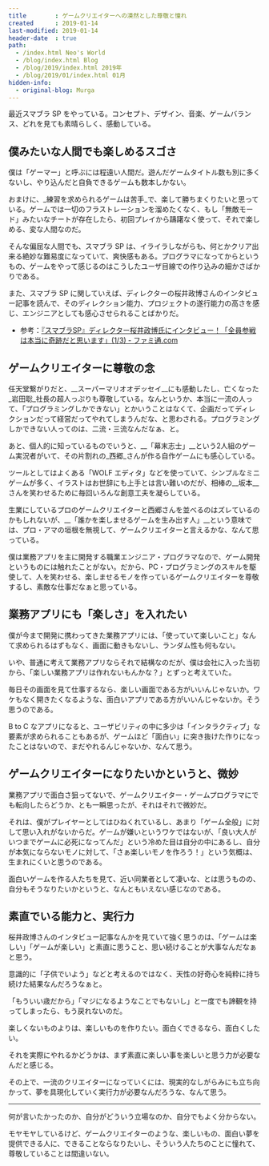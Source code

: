 ```yaml
---
title        : ゲームクリエイターへの漠然とした尊敬と憧れ
created      : 2019-01-14
last-modified: 2019-01-14
header-date  : true
path:
  - /index.html Neo's World
  - /blog/index.html Blog
  - /blog/2019/index.html 2019年
  - /blog/2019/01/index.html 01月
hidden-info:
  - original-blog: Murga
---
```


最近スマブラ SP をやっている。コンセプト、デザイン、音楽、ゲームバランス、どれを見ても素晴らしく、感動している。

## 僕みたいな人間でも楽しめるスゴさ

僕は「ゲーマー」と呼ぶには程遠い人間だ。遊んだゲームタイトル数も別に多くないし、やり込んだと自負できるゲームも数本しかない。

おまけに、_練習を求められるゲームは苦手_で、楽して勝ちまくりたいと思っている。ゲームでは一切のフラストレーションを溜めたくなく、もし「無敵モード」みたいなチートが存在したら、初回プレイから躊躇なく使って、それで楽しめる、変な人間なのだ。

そんな偏屈な人間でも、スマブラ SP は、イライラしながらも、何とかクリア出来る絶妙な難易度になっていて、爽快感もある。プログラマになってからというもの、ゲームをやって感じるのはこうしたユーザ目線での作り込みの細かさばかりである。

また、スマブラ SP に関していえば、ディレクターの桜井政博さんのインタビュー記事を読んで、そのディレクション能力、プロジェクトの遂行能力の高さを感じ、エンジニアとしても感心させられることばかりだ。

- 参考：[『スマブラSP』ディレクター桜井政博氏にインタビュー！「全員参戦は本当に奇跡だと思います」(1/3) - ファミ通.com](https://s.famitsu.com/news/201812/17169087.html)

## ゲームクリエイターに尊敬の念

任天堂繋がりだと、__スーパーマリオオデッセイ__にも感動したし、亡くなった_岩田聡_社長の超人っぷりも尊敬している。なんというか、本当に一流の人って、「プログラミングしかできない」とかいうことはなくて、企画だってディレクションだって経営だってやれてしまうんだな、と思わされる。プログラミングしかできない人ってのは、二流・三流なんだなぁ、と。

あと、個人的に知っているものでいうと、__「幕末志士」__という2人組のゲーム実況者がいて、その片割れの_西郷_さんが作る自作ゲームにも感心している。

ツールとしてはよくある「WOLF エディタ」などを使っていて、シンプルなミニゲームが多く、イラストはお世辞にも上手とは言い難いのだが、相棒の__坂本__さんを笑わせるために毎回いろんな創意工夫を凝らしている。

生業にしているプロのゲームクリエイターと西郷さんを並べるのはズレているのかもしれないが、__「誰かを楽しませるゲームを生み出す人」__という意味では、プロ・アマの垣根を無視して、ゲームクリエイターと言えるかな、なんて思っている。

僕は業務アプリを主に開発する職業エンジニア・プログラマなので、ゲーム開発というものには触れたことがない。だから、PC・プログラミングのスキルを駆使して、人を笑わせる、楽しませるモノを作っているゲームクリエイターを尊敬するし、素敵な仕事だなぁと思っている。

## 業務アプリにも「楽しさ」を入れたい

僕が今まで開発に携わってきた業務アプリには、「使っていて楽しいこと」なんて求められるはずもなく、画面に動きもないし、ランダム性も何もない。

いや、普通に考えて業務アプリならそれで結構なのだが、僕は会社に入った当初から、「楽しい業務アプリは作れないもんかな？」とずっと考えていた。

毎日その画面を見て仕事するなら、楽しい画面である方がいいんじゃないか。ワケもなく開きたくなるような、面白いアプリである方がいいんじゃないか。そう思うのである。

B to C なアプリになると、ユーザビリティの中に多少は「インタラクティブ」な要素が求められることもあるが、ゲームほど「面白い」に突き抜けた作りになったことはないので、まだやれるんじゃないか、なんて思う。

## ゲームクリエイターになりたいかというと、微妙

業務アプリで面白さ狙ってないで、ゲームクリエイター・ゲームプログラマにでも転向したらどうか、とも一瞬思ったが、それはそれで微妙だ。

それは、僕がプレイヤーとしてはひねくれているし、あまり「ゲーム全般」に対して思い入れがないからだ。ゲームが嫌いというワケではないが、「良い大人がいつまでゲームに必死になってんだ」という冷めた目は自分の中にあるし、自分が本気にならないモノに対して、「さぁ楽しいモノを作ろう！」という気概は、生まれにくいと思うのである。

面白いゲームを作る人たちを見て、近い同業者として凄いな、とは思うものの、自分もそうなりたいかというと、なんともいえない感じなのである。

## 素直でいる能力と、実行力

桜井政博さんのインタビュー記事なんかを見ていて強く思うのは、「ゲームは楽しい」「ゲームが楽しい」と素直に思うこと、思い続けることが大事なんだなぁと思う。

意識的に「子供でいよう」などと考えるのではなく、天性の好奇心を純粋に持ち続けた結果なんだろうなぁと。

「もういい歳だから」「マジになるようなことでもないし」と一度でも諦観を持ってしまったら、もう戻れないのだ。

楽しくないものよりは、楽しいものを作りたい。面白くできるなら、面白くしたい。

それを実際にやれるかどうかは、まず素直に楽しい事を楽しいと思う力が必要なんだと感じる。

その上で、一流のクリエイターになっていくには、現実的なしがらみにも立ち向かって、夢を具現化していく実行力が必要なんだろうな、なんて思う。

---

何が言いたかったのか、自分がどういう立場なのか、自分でもよく分からない。

モヤモヤしているけど、ゲームクリエイターのような、楽しいもの、面白い夢を提供できる人に、できることならなりたいし、そういう人たちのことに憧れて、尊敬していることは間違いない。
